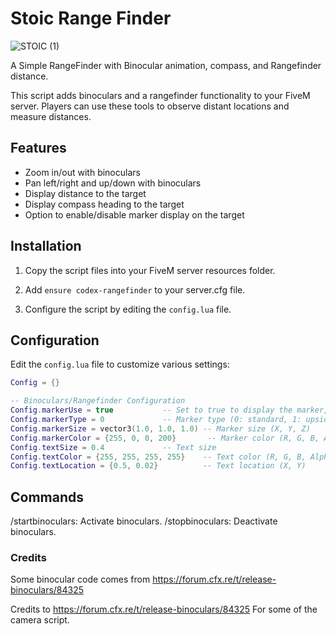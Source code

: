 # Stoic Range Finder

![STOIC (1)](https://github.com/TheStoicBear/Stoic-RangeFinder/assets/112611821/29e1effa-80ad-44b7-9695-f6ecba8f29c9)



A Simple RangeFinder with Binocular animation, compass, and Rangefinder distance.

This script adds binoculars and a rangefinder functionality to your FiveM server. Players can use these tools to observe distant locations and measure distances.

## Features
- Zoom in/out with binoculars
- Pan left/right and up/down with binoculars
- Display distance to the target
- Display compass heading to the target
- Option to enable/disable marker display on the target

## Installation

1. Copy the script files into your FiveM server resources folder.

2. Add `ensure codex-rangefinder` to your server.cfg file.

3. Configure the script by editing the `config.lua` file.

## Configuration

Edit the `config.lua` file to customize various settings:

```lua
Config = {}

-- Binoculars/Rangefinder Configuration
Config.markerUse = true           -- Set to true to display the marker, false to hide it
Config.markerType = 0             -- Marker type (0: standard, 1: upsidedown cone, 2: vertical cylinder, 3: horizontal cylinder, 4: circle, 5: square, 6: vertical cylinder (upside down))
Config.markerSize = vector3(1.0, 1.0, 1.0) -- Marker size (X, Y, Z)
Config.markerColor = {255, 0, 0, 200}       -- Marker color (R, G, B, Alpha)
Config.textSize = 0.4             -- Text size
Config.textColor = {255, 255, 255, 255}    -- Text color (R, G, B, Alpha)
Config.textLocation = {0.5, 0.02}          -- Text location (X, Y)
```

## Commands
/startbinoculars: Activate binoculars.
/stopbinoculars: Deactivate binoculars.


### Credits
Some binocular code comes from 
https://forum.cfx.re/t/release-binoculars/84325

Credits to https://forum.cfx.re/t/release-binoculars/84325
For some of the camera script.
